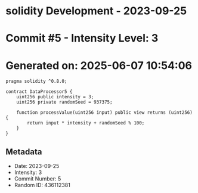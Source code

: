 ﻿# solidity Development - 2023-09-25
# Commit #5 - Intensity Level: 3
# Generated on: 2025-06-07 10:54:06
```solidity
pragma solidity ^0.8.0;

contract DataProcessor5 {
    uint256 public intensity = 3;
    uint256 private randomSeed = 937375;

    function processValue(uint256 input) public view returns (uint256) {
        return input * intensity + randomSeed % 100;
    }
}
```
## Metadata
- Date: 2023-09-25
- Intensity: 3
- Commit Number: 5
- Random ID: 436112381
